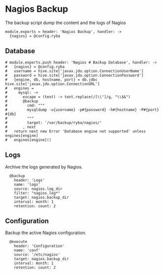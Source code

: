
# Nagios Backup

The backup script dump the content and the logs of Nagios

    module.exports = header: 'Nagios Backup', handler: ->
      {nagios} = @config.ryba  

## Database

    # module.exports.push header: 'Nagios # Backup Database', handler: ->
    #   {nagios} = @config.ryba
    #   username = hive.site['javax.jdo.option.ConnectionUserName']
    #   password = hive.site['javax.jdo.option.ConnectionPassword']
    #   {engine, db, hostname, port} = db.jdbc hive.site['javax.jdo.option.ConnectionURL']
    #   engines = 
    #     mysql: ->
    #       escape = (text) -> text.replace(/[\\"]/g, "\\$&")
    #       @backup
    #         cmd: """
    #         mysqldump -u{username} -p#{password} -h#{hostname} -P#{port} #{db}
    #         """
    #         target: '/var/backup/ryba/nagios/'
    #       , next
    #   return next new Error 'Database engine not supported' unless engines[engine]
    #   engines[engine]()

## Logs

Archive the logs generated by Nagios.

      @backup
        header: 'Logs'
        name: 'logs'
        source: nagios.log_dir
        filter: "nagios.log*"
        target: nagios.backup_dir
        interval: month: 1
        retention: count: 2

## Configuration

Backup the active Nagios configuration.

      @execute
        header: 'Configuration'
        name: 'conf'
        source: '/etc/nagios'
        target: nagios.backup_dir
        interval: month: 1
        retention: count: 2
